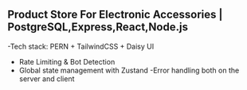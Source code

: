 ## Product Store For Electronic Accessories | PostgreSQL,Express,React,Node.js
-Tech stack: PERN + TailwindCSS + Daisy UI
- Rate Limiting & Bot Detection
- Global state management with Zustand
-Error handling both on the server and client
